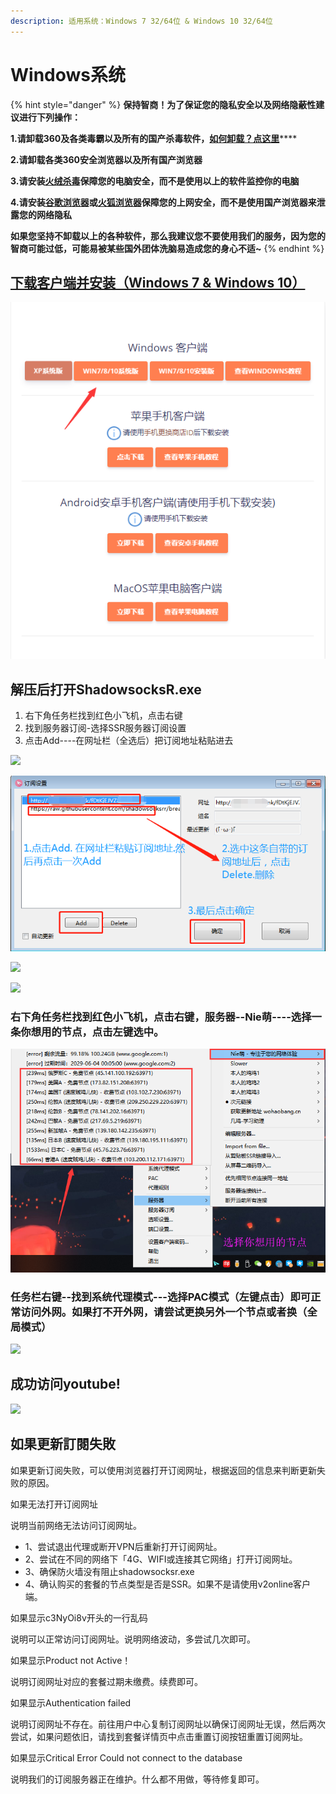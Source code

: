```yaml
---
description: 适用系统：Windows 7 32/64位 & Windows 10 32/64位
---
```


# Windows系统



{% hint style="danger" %}
**保持智商！为了保证您的隐私安全以及网络隐蔽性建议进行下列操作：**

**1.请卸载360及各类毒霸以及所有的国产杀毒软件，**[**如何卸载？点这里**](https://jingyan.baidu.com/article/4d58d5411fe5d99dd4e9c09b.html)\*\*\*\*

**2.请卸载各类360安全浏览器以及所有国产浏览器**

**3.请安装**[**火绒杀毒**](https://www.huorong.cn/)**保障您的电脑安全，而不是使用以上的软件监控你的电脑**

**4.请安装**[**谷歌浏览器**](https://www.google.com/intl/zh-CN/chrome/)**或**[**火狐浏览器**](http://www.firefox.com.cn/)**保障您的上网安全，而不是使用国产浏览器来泄露您的网络隐私**

**如果您坚持不卸载以上的各种软件，那么我建议您不要使用我们的服务，因为您的智商可能过低，可能易被某些国外团体洗脑易造成您的身心不适~**
{% endhint %}

## [下载客户端并安装（Windows 7 & Windows 10）](https://jichang.cn-bj.ufileos.com/app/nie.exe)

![](../.gitbook/assets/tim-tu-pian-20190910164706.png)

## 解压后打开ShadowsocksR.exe

1. 右下角任务栏找到红色小飞机，点击右键
2. 找到服务器订阅-选择SSR服务器订阅设置
3. 点击Add----在网址栏（全选后）把订阅地址粘贴进去

![](http://eqfssr.com/images/win001.png)

![](../.gitbook/assets/image%20%284%29.png)

![](http://eqfssr.com/images/win004.png)

![](http://eqfssr.com/images/win005.png)



### 右下角任务栏找到红色小飞机，点击右键，服务器--Nie萌----选择一条你想用的节点，点击左键选中。

![](../.gitbook/assets/image%20%285%29.png)

### 任务栏右键--找到系统代理模式---选择PAC模式（左键点击）即可正常访问外网。如果打不开外网，请尝试更换另外一个节点或者换（全局模式）

![](http://eqfssr.com/images/win008.png)

## 成功访问youtube!

![](http://eqfssr.com/images/win009.png)

### 

### 

## **如果更新訂閱失敗**

如果更新订阅失败，可以使用浏览器打开订阅网址，根据返回的信息来判断更新失败的原因。

如果无法打开订阅网址

说明当前网络无法访问订阅网址。

* 1、尝试退出代理或断开VPN后重新打开订阅网址。
* 2、尝试在不同的网络下「4G、WIFI或连接其它网络」打开订阅网址。
* 3、确保防火墙没有阻止shadowsocksr.exe
* 4、确认购买的套餐的节点类型是否是SSR。如果不是请使用v2online客户端。

如果显示c3NyOi8v开头的一行乱码

说明可以正常访问订阅网址。说明网络波动，多尝试几次即可。

如果显示Product not Active！

说明订阅网址对应的套餐过期未缴费。续费即可。

如果显示Authentication failed

说明订阅网址不存在。前往用户中心复制订阅网址以确保订阅网址无误，然后两次尝试，如果问题依旧，请找到套餐详情页中点击重置订阅按钮重置订阅网址。

如果显示Critical Error Could not connect to the database

说明我们的订阅服务器正在维护。什么都不用做，等待修复即可。









